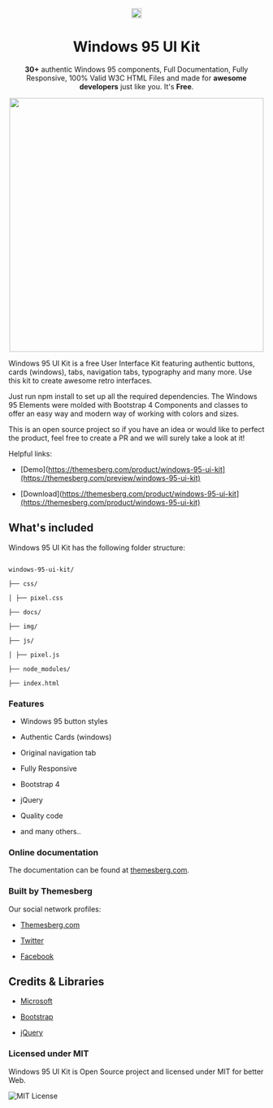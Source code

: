 
<p align="center">
  <a href="https://themesberg.com/product/pixel-lite-free-bootstrap-4-ui-kit" alt="Themesberg Logo">
    <img height="20" src="https://themesberg.com/img/brand/themesberg-logo-full.svg">
  </a>
</p>
<h1 align="center">Windows 95 UI Kit</h1>

<p align="center"><b>30+</b> authentic Windows 95 components, Full Documentation, Fully Responsive, 100% Valid W3C HTML Files and made for <b>awesome developers</b> just like you. It's <strong>Free</strong>.</p>

<p align="center">
    <a href="https://themesberg.com/preview/windows-95-ui-kit/" align="center" alt="Windows 95 UI Kit">
        <img width="500" align="center" src="https://themesberg.com/previews/images/windows-95-ui-kit/github/windows-95-ui-kit-preview.jpg">
    </a>
</p>

<p>Windows 95 UI Kit is a free User Interface Kit featuring authentic buttons, cards (windows), tabs, navigation tabs, typography and many more. Use this kit to create awesome retro interfaces.</p>
<p>Just run npm install to set up all the required dependencies. The Windows 95 Elements were molded with Bootstrap 4 Components and classes to offer an easy way and modern way of working with colors and sizes.</p>
<p>This is an open source project so if you have an idea or would like to perfect the product, feel free to create a PR and we will surely take a look at it!</p>
<p>Helpful links:</p>

- [Demo](https://themesberg.com/product/windows-95-ui-kit](https://themesberg.com/preview/windows-95-ui-kit)

- [Download](https://themesberg.com/product/windows-95-ui-kit](https://themesberg.com/product/windows-95-ui-kit)

## What's included

Windows 95 UI Kit has the following folder structure:

```

windows-95-ui-kit/

├── css/

│ ├── pixel.css

├── docs/

├── img/

├── js/

│ ├── pixel.js

├── node_modules/

├── index.html

```

### Features

- Windows 95 button styles

- Authentic Cards (windows)

- Original navigation tab

- Fully Responsive

- Bootstrap 4

- jQuery

- Quality code

- and many others..

### Online documentation

The documentation can be found at [themesberg.com](https://themesberg.com/preview/windows-95-ui-kit/docs/introduction.html).

### Built by Themesberg

Our social network profiles:

- [Themesberg.com](https://themesberg.com)

- [Twitter](https://twitter.com/themesberg)

- [Facebook](https://www.facebook.com/themesberg)

## Credits & Libraries

- [Microsoft](https://www.microsoft.com/ro-ro/)

- [Bootstrap](https://getbootstrap.com/)

* [jQuery](https://jquery.com/)

### Licensed under MIT

Windows 95 UI Kit is Open Source project and licensed under MIT for better Web.

![MIT License](https://img.shields.io/cocoapods/l/AFNetworking.svg?style=for-the-badge)
